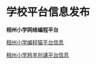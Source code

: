 # 学校平台信息发布

**相州小学网络编程平台**

[相州小学编程猫平台信息](https://xiaotian0127.github.io/codemao)

[相州小学羚羊创课平台信息](https://xiaotian0127.github.io/leadersir)

